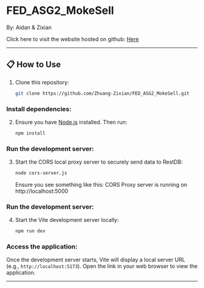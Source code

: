 # FED_ASG2_MokeSell
By: Aidan & Zixian

Click here to visit the website hosted on github: [Here](https://zhuang-zixian.github.io/FED_ASG2_MokeSell/)

---

## 📋 **How to Use**
1. Clone this repository:
   ```bash
   git clone https://github.com/Zhuang-Zixian/FED_ASG2_MokeSell.git
   ```

### Install dependencies:
2. Ensure you have [Node.js](https://nodejs.org/) installed. Then run:
   ```bash
   npm install
   ```

### Run the development server:
3. Start the CORS local proxy server to securely send data to RestDB:
   ```bash
   node cors-server.js
   ```
   
   Ensure you see something like this: CORS Proxy server is running on http://localhost:5000

### Run the development server:
4. Start the Vite development server locally:
   ```bash
   npm run dev
   ```

### Access the application:
Once the development server starts, Vite will display a local server URL (e.g., `http://localhost:5173`). Open the link in your web browser to view the application.

---